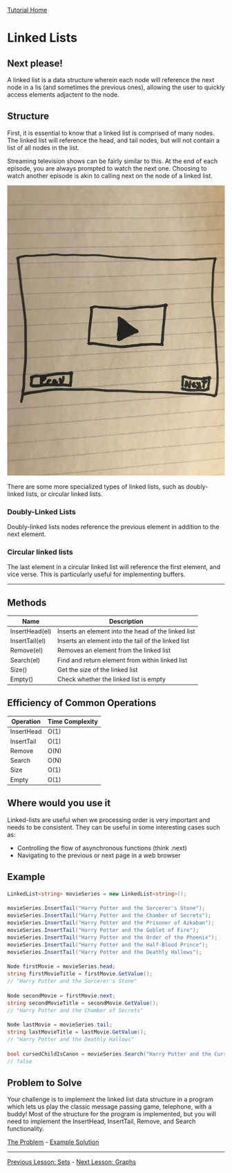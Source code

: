 [Tutorial Home](README.md)

# Linked Lists
## Next please!

A linked list is a data structure wherein each node will reference the next node in a lis (and sometimes the previous ones), allowing the user to quickly access elements adjactent to the node.

## Structure

First, it is essential to know that a linked list is comprised of many nodes. The linked list will reference the head, and tail nodes, but will not contain a list of all nodes in the list. 

Streaming television shows can be fairly similar to this. At the end of each episode, you are always prompted to watch the next one. Choosing to watch another episode is akin to calling next on the node of a linked list. 

![Watch Next](images/watch_next.jpg)

There are some more specialized types of linked lists, such as doubly-linked lists, or circular linked lists.

### Doubly-Linked Lists

Doubly-linked lists nodes reference the previous element in addition to the next element.

### Circular linked lists

The last element in a circular linked list will reference the first element, and vice verse. This is particularly useful for implementing buffers.

---

## Methods

| Name | Description |
| - | - |
| InsertHead(el) | Inserts an element into the head of the linked list |
| InsertTail(el) | Inserts an element into the tail of the linked list |
| Remove(el)  | Removes an element from the linked list |
| Search(el) | Find and return element from within linked list |
| Size() | Get the size of the linked list |
| Empty() | Check whether the linked list is empty |

## Efficiency of Common Operations

| Operation | Time Complexity |
| - | - |
| InsertHead | O(1) |
| InsertTail | O(1) |
| Remove  | O(N) |
| Search | O(N) |
| Size | O(1) |
| Empty | O(1) |

## Where would you use it

Linked-lists are useful when we processing order is very important and needs to be consistent. They can be useful in some interesting cases such as:

* Controlling the flow of asynchronous functions (think .next)
* Navigating to the previous or next page in a web browser

## Example

```C#
LinkedList<string> movieSeries = new LinkedList<string>();

movieSeries.InsertTail("Harry Potter and the Sorcerer's Stone");
movieSeries.InsertTail("Harry Potter and the Chamber of Secrets");
movieSeries.InsertTail("Harry Potter and the Prisoner of Azkaban");
movieSeries.InsertTail("Harry Potter and the Goblet of Fire");
movieSeries.InsertTail("Harry Potter and the Order of the Phoenix");
movieSeries.InsertTail("Harry Potter and the Half-Blood Prince");
movieSeries.InsertTail("Harry Potter and the Deathly Hallows");

Node firstMovie = movieSeries.head;
string firstMovieTitle = firstMovie.GetValue();
// "Harry Potter and the Sorcerer's Stone"

Node secondMovie = firstMovie.next;
string secondMovieTitle = secondMovie.GetValue();
// "Harry Potter and the Chamber of Secrets"

Node lastMovie = movieSeries.tail;
string lastMovieTitle = lastMovie.GetValue();
// "Harry Potter and the Deathly Hallows"

bool cursedChildIsCanon = movieSeries.Search("Harry Potter and the Cursed Child");
// false
```

## Problem to Solve

Your challenge is to implement the linked list data structure in a program which lets us play the classic message passing game, telephone, with a buddy! Most of the structure for the program is implemented, but you will need to implement the InsertHead, InsertTail, Remove, and Search functionality.

[The Problem](linked-list/problem) - [Example Solution](linked-list/example-solution)

---

[Previous Lesson: Sets](3-set.md) - [Next Lesson: Graphs](5-graph.md)